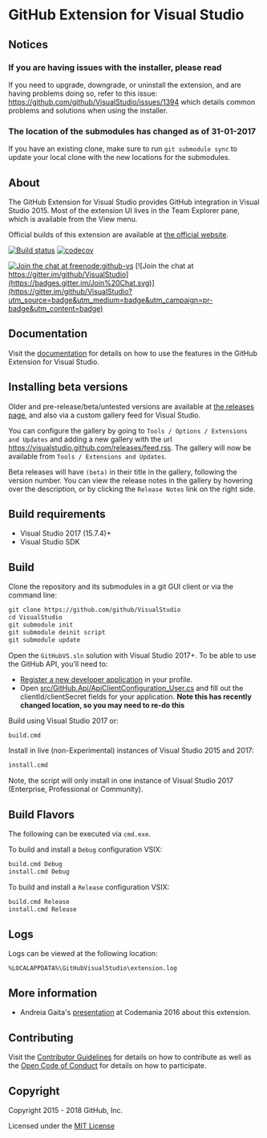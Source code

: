 # GitHub Extension for Visual Studio

## Notices

### If you are having issues with the installer, please read

If you need to upgrade, downgrade, or uninstall the extension, and are having problems doing so, refer to this issue: https://github.com/github/VisualStudio/issues/1394 which details common problems and solutions when using the installer.

### The location of the submodules has changed as of 31-01-2017

If you have an existing clone, make sure to run `git submodule sync` to update your local clone with the new locations for the submodules.

## About

The GitHub Extension for Visual Studio provides GitHub integration in Visual Studio 2015.
Most of the extension UI lives in the Team Explorer pane, which is available from the View menu.

Official builds of this extension are available at [the official website](https://visualstudio.github.com).


[![Build status](https://ci.appveyor.com/api/projects/status/dl8is5iqwt9qf3t7/branch/master?svg=true)](https://ci.appveyor.com/project/github-windows/visualstudio/branch/master)
[![codecov](https://codecov.io/gh/GitHub/VisualStudio/branch/master/graph/badge.svg)](https://codecov.io/gh/GitHub/VisualStudio)

[![Join the chat at freenode:github-vs](https://img.shields.io/badge/irc-freenode:%20%23github--vs-blue.svg)](http://webchat.freenode.net/?channels=%23github-vs) [![Join the chat at https://gitter.im/github/VisualStudio](https://badges.gitter.im/Join%20Chat.svg)](https://gitter.im/github/VisualStudio?utm_source=badge&utm_medium=badge&utm_campaign=pr-badge&utm_content=badge)

## Documentation
Visit the [documentation](https://github.com/github/VisualStudio/tree/master/docs) for details on how to use the features in the GitHub Extension for Visual Studio.

## Installing beta versions

Older and pre-release/beta/untested versions are available at [the releases page](https://github.com/github/VisualStudio/releases), and also via a custom gallery feed for Visual Studio.

You can configure the gallery by going to `Tools / Options / Extensions and Updates` and adding a new gallery with the url https://visualstudio.github.com/releases/feed.rss. The gallery will now be available from `Tools / Extensions and Updates`.

Beta releases will have `(beta)` in their title in the gallery, following the version number. You can view the release notes in the gallery by hovering over the description, or by clicking the `Release Notes` link on the right side.

## Build requirements

* Visual Studio 2017 (15.7.4)+
* Visual Studio SDK

## Build

Clone the repository and its submodules in a git GUI client or via the command line:

```txt
git clone https://github.com/github/VisualStudio
cd VisualStudio
git submodule init
git submodule deinit script
git submodule update
```

Open the `GitHubVS.sln` solution with Visual Studio 2017+.
To be able to use the GitHub API, you'll need to:

- [Register a new developer application](https://github.com/settings/developers) in your profile.
- Open [src/GitHub.Api/ApiClientConfiguration_User.cs](src/GitHub.Api/ApiClientConfiguration_User.cs) and fill out the clientId/clientSecret fields for your application. **Note this has recently changed location, so you may need to re-do this**

Build using Visual Studio 2017 or:

```txt
build.cmd
```

Install in live (non-Experimental) instances of Visual Studio 2015 and 2017:

```txt
install.cmd
```

Note, the script will only install in one instance of Visual Studio 2017 (Enterprise, Professional or Community).

## Build Flavors

The following can be executed via `cmd.exe`.

To build and install a `Debug` configuration VSIX:
```txt
build.cmd Debug
install.cmd Debug
```

To build and install a `Release` configuration VSIX:
```txt
build.cmd Release
install.cmd Release
```
## Logs
Logs can be viewed at the following location:

`%LOCALAPPDATA%\GitHubVisualStudio\extension.log`

## More information
- Andreia Gaita's [presentation](https://www.youtube.com/watch?v=hz2hCO8e_8w) at Codemania 2016 about this extension.

## Contributing

Visit the [Contributor Guidelines](CONTRIBUTING.md) for details on how to contribute as well as the [Open Code of Conduct](http://todogroup.org/opencodeofconduct/#VisualStudio/opensource@github.com) for details on how to participate.

## Copyright

Copyright 2015 - 2018 GitHub, Inc.

Licensed under the [MIT License](LICENSE.md)

